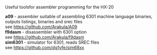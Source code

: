 Useful toolsfor assembler programming for the HX-20

<b>a09</b> - assembler suitable of assembling 6301 machine language binaries, outputs listings, binaries and srec files<br>
   see https://github.com/Arakula/A09<br>
<b>f9dasm</b> - disassembler with 6301 option<br>
   see https://github.com/Arakula/f9dasm<br>
<b>sim6301</b> - simulator for 6301, reads SREC files<br>
   see https://github.com/dg1yfe/sim68xx<br>
